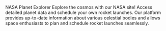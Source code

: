 NASA Planet Explorer
Explore the cosmos with our NASA site! Access detailed planet data and schedule your own rocket launches. Our platform provides up-to-date information about various celestial bodies and allows space enthusiasts to plan and schedule rocket launches seamlessly.
